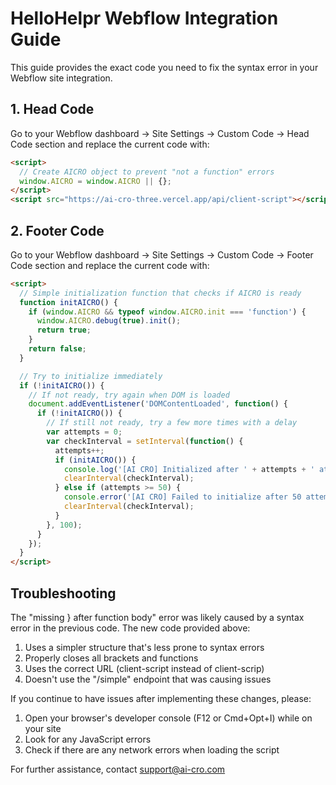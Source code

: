# HelloHelpr Webflow Integration Guide

This guide provides the exact code you need to fix the syntax error in your Webflow site integration.

## 1. Head Code

Go to your Webflow dashboard → Site Settings → Custom Code → Head Code section and replace the current code with:

```html
<script>
  // Create AICRO object to prevent "not a function" errors
  window.AICRO = window.AICRO || {};
</script>
<script src="https://ai-cro-three.vercel.app/api/client-script"></script>
```

## 2. Footer Code

Go to your Webflow dashboard → Site Settings → Custom Code → Footer Code section and replace the current code with:

```html
<script>
  // Simple initialization function that checks if AICRO is ready
  function initAICRO() {
    if (window.AICRO && typeof window.AICRO.init === 'function') {
      window.AICRO.debug(true).init();
      return true;
    }
    return false;
  }

  // Try to initialize immediately
  if (!initAICRO()) {
    // If not ready, try again when DOM is loaded
    document.addEventListener('DOMContentLoaded', function() {
      if (!initAICRO()) {
        // If still not ready, try a few more times with a delay
        var attempts = 0;
        var checkInterval = setInterval(function() {
          attempts++;
          if (initAICRO()) {
            console.log('[AI CRO] Initialized after ' + attempts + ' attempts');
            clearInterval(checkInterval);
          } else if (attempts >= 50) {
            console.error('[AI CRO] Failed to initialize after 50 attempts');
            clearInterval(checkInterval);
          }
        }, 100);
      }
    });
  }
</script>
```

## Troubleshooting

The "missing } after function body" error was likely caused by a syntax error in the previous code. The new code provided above:

1. Uses a simpler structure that's less prone to syntax errors
2. Properly closes all brackets and functions
3. Uses the correct URL (client-script instead of client-scrip)
4. Doesn't use the "/simple" endpoint that was causing issues

If you continue to have issues after implementing these changes, please:

1. Open your browser's developer console (F12 or Cmd+Opt+I) while on your site
2. Look for any JavaScript errors 
3. Check if there are any network errors when loading the script

For further assistance, contact support@ai-cro.com 